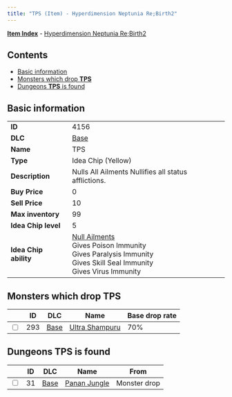 ```yaml
---
title: "TPS (Item) - Hyperdimension Neptunia Re;Birth2"
---
```


[**Item Index**](/neptunia/rb2/item/index.html) - [Hyperdimension Neptunia Re;Birth2](/neptunia/rb2)

## Contents

- [Basic information](#basic-information)
- [Monsters which drop **TPS**](#monsters-which-drop-tps)
- [Dungeons **TPS** is found](#dungeons-tps-is-found)

## Basic information

|   |   |
| -- | -- |
| **ID** | 4156 |
| **DLC** | [Base](/neptunia/rb2/dlc/0-base.html) |
| **Name** | TPS |
| **Type** | Idea Chip (Yellow) |
| **Description** | Nulls All Ailments Nullifies all status afflictions. |
| **Buy Price** | 0 |
| **Sell Price** | 10 |
| **Max inventory** | 99 |
| **Idea Chip level** | 5 |
| **Idea Chip ability** | [Null Ailments](/neptunia/rb2/ability/0-9555-null-ailments.html)<br />Gives Poison Immunity<br />Gives Paralysis Immunity<br />Gives Skill Seal Immunity<br />Gives Virus Immunity |

## Monsters which drop **TPS**

|    | ID | DLC | Name | Base drop rate |
| -- | -- | --- | ---- | -------------- |
| <input type="checkbox" id="rb2-monster-0-293" class="trackbox" /> | 293 | [Base](/neptunia/rb2/dlc/0-base.html) | [Ultra Shampuru](/neptunia/rb2/monster/0-293-ultra-shampuru.html) | 70% |

## Dungeons **TPS** is found

|    | ID | DLC | Name | From |
| -- | -- | --- | ---- | ---- |
| <input type="checkbox" id="rb2-dungeon-0-31" class="trackbox" /> | 31 | [Base](/neptunia/rb2/dlc/0-base.html) | [Panan Jungle](/neptunia/rb2/dungeon/0-31-panan-jungle.html) | Monster drop |
